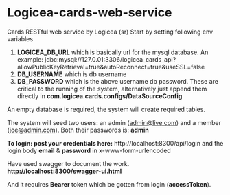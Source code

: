 # Logicea-cards-web-service
Cards RESTful web service by Logicea (sr)
Start  by setting following env variables
1. **LOGICEA_DB_URL** which is basically url for the mysql database. An example: jdbc:mysql://127.0.01:3306/logicea_cards_api?allowPublicKeyRetrieval=true&autoReconnect=true&useSSL=false
2. **DB_USERNAME** which is db username
3. **DB_PASSWORD** which is the above username db password.
These are critical to the running of the system, alternatively just append them directly in **com.logicea.cards.configs/DataSourceConfig**

An empty database is required, the system will create required tables.

The system will seed two users: an admin (admin@live.com) and a member (joe@admin.com). Both their passwords is: **admin**

**To login: post your credentials here:**
  http://localhost:8300/api/login
  and the login body **email** & **password** in x-www-form-urlencoded

Have used swagger to document the work.  
**http://localhost:8300/swagger-ui.html**

And it requires **Bearer** token which be gotten from login (**accessToken**). 

